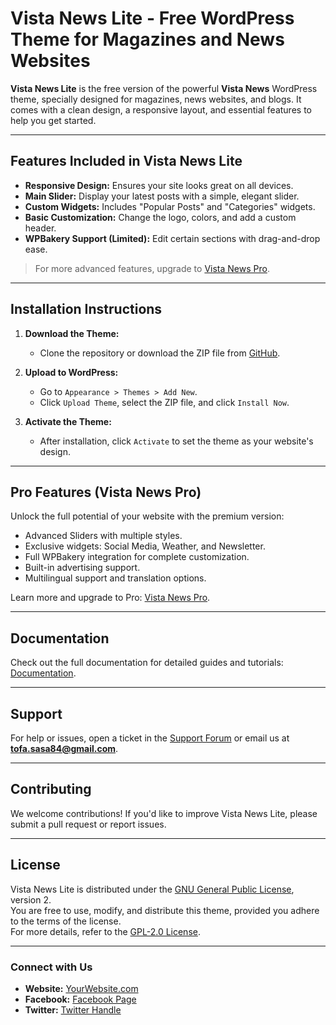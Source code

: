 # Vista News Lite - Free WordPress Theme for Magazines and News Websites

**Vista News Lite** is the free version of the powerful **Vista News** WordPress theme, specially designed for magazines, news websites, and blogs. It comes with a clean design, a responsive layout, and essential features to help you get started.

---

## Features Included in Vista News Lite
- **Responsive Design:** Ensures your site looks great on all devices.
- **Main Slider:** Display your latest posts with a simple, elegant slider.
- **Custom Widgets:** Includes "Popular Posts" and "Categories" widgets.
- **Basic Customization:** Change the logo, colors, and add a custom header.
- **WPBakery Support (Limited):** Edit certain sections with drag-and-drop ease.

> For more advanced features, upgrade to [Vista News Pro](https://www.templatemonster.com/wordpress-themes/vista-news-the-ultimate-wordpress-theme-for-magazines-and-news-websites-466140.html?_gl=1*he3wza*_gcl_au*mtcxotkwmzg0my4xnzmyndg3mdy0*_ga*mtm1oti0nja3lje3mzi0odcwnje.*_ga_ftpyegt5ly*mtczmjy4otayns4xoc4xlje3mzi2odkwnzkuni4wlja.).

---

## Installation Instructions

1. **Download the Theme:**
   - Clone the repository or download the ZIP file from [GitHub](https://github.com/mustafaabdo09/Vista-Free).

2. **Upload to WordPress:**
   - Go to `Appearance > Themes > Add New`.
   - Click `Upload Theme`, select the ZIP file, and click `Install Now`.

3. **Activate the Theme:**
   - After installation, click `Activate` to set the theme as your website's design.

---

## Pro Features (Vista News Pro)
Unlock the full potential of your website with the premium version:
- Advanced Sliders with multiple styles.
- Exclusive widgets: Social Media, Weather, and Newsletter.
- Full WPBakery integration for complete customization.
- Built-in advertising support.
- Multilingual support and translation options.

Learn more and upgrade to Pro: [Vista News Pro](https://www.templatemonster.com/wordpress-themes/vista-news-the-ultimate-wordpress-theme-for-magazines-and-news-websites-466140.html?_gl=1*fz7c4c*_gcl_au*mtcxotkwmzg0my4xnzmyndg3mdy0*_ga*mtm1oti0nja3lje3mzi0odcwnje.*_ga_ftpyegt5ly*mtczmjy4otayns4xoc4wlje3mzi2odkwmjuunjaumc4w).

---

## Documentation
Check out the full documentation for detailed guides and tutorials: [Documentation](https://vistanews.masterspresses.com/theme-documentation/).

---

## Support
For help or issues, open a ticket in the [Support Forum](https://your-site.com/support) or email us at **tofa.sasa84@gmail.com**.


---

## Contributing
We welcome contributions! If you'd like to improve Vista News Lite, please submit a pull request or report issues.

---

## License
Vista News Lite is distributed under the [GNU General Public License](https://www.gnu.org/licenses/gpl-3.0.html), version 2.  
You are free to use, modify, and distribute this theme, provided you adhere to the terms of the license.  
For more details, refer to the [GPL-2.0 License](https://opensource.org/licenses/GPL-2.0).


---

### Connect with Us
- **Website:** [YourWebsite.com](https://vistanews.masterspresses.com/)
- **Facebook:** [Facebook Page](https://www.facebook.com/mustafaabdo09)
- **Twitter:** [Twitter Handle](https://x.com/hubwebz)

